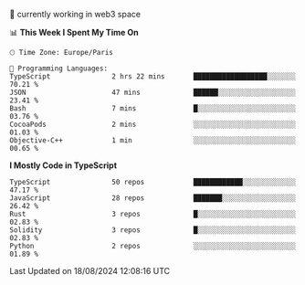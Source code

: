 🔭 currently working in web3 space

<!--START_SECTION:waka-->
📊 **This Week I Spent My Time On** 

```text
🕑︎ Time Zone: Europe/Paris

💬 Programming Languages: 
TypeScript               2 hrs 22 mins       ██████████████████░░░░░░░   70.21 % 
JSON                     47 mins             ██████░░░░░░░░░░░░░░░░░░░   23.41 % 
Bash                     7 mins              █░░░░░░░░░░░░░░░░░░░░░░░░   03.76 % 
CocoaPods                2 mins              ░░░░░░░░░░░░░░░░░░░░░░░░░   01.03 % 
Objective-C++            1 min               ░░░░░░░░░░░░░░░░░░░░░░░░░   00.65 % 
```

**I Mostly Code in TypeScript** 

```text
TypeScript               50 repos            ████████████░░░░░░░░░░░░░   47.17 % 
JavaScript               28 repos            ███████░░░░░░░░░░░░░░░░░░   26.42 % 
Rust                     3 repos             █░░░░░░░░░░░░░░░░░░░░░░░░   02.83 % 
Solidity                 3 repos             █░░░░░░░░░░░░░░░░░░░░░░░░   02.83 % 
Python                   2 repos             ░░░░░░░░░░░░░░░░░░░░░░░░░   01.89 % 
```




 Last Updated on 18/08/2024 12:08:16 UTC
<!--END_SECTION:waka-->
